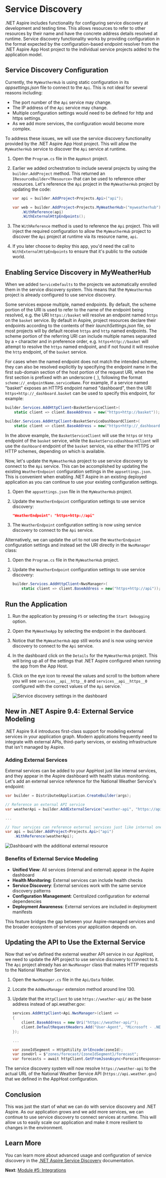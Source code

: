 # Service Discovery

.NET Aspire includes functionality for configuring service discovery at development and testing time. This allows resources to refer to other resources by their name and have the concrete address details resolved at runtime. Service discovery functionality works by providing configuration in the format expected by the configuration-based endpoint resolver from the .NET Aspire App Host project to the individual service projects added to the application model.

## Service Discovery Configuration

Currently, the `MyWeatherHub` is using static configuration in its *appsettings.json* file to connect to the `Api`. This is not ideal for several reasons including:

- The port number of the `Api` service may change.
- The IP address of the `Api` service may change.
- Multiple configuration settings would need to be defined for http and https settings.
- As we add more services, the configuration would become more complex.

To address these issues, we will use the service discovery functionality provided by the .NET Aspire App Host project. This will allow the `MyWeatherHub` service to discover the `Api` service at runtime.

1. Open the `Program.cs` file in the `AppHost` project.
1. Earlier we added orchestration to include several projects by using the `builder.AddProject` method. This returned an `IResourceBuilder<TResource>` that can be used to reference other resources. Let's reference the `Api` project in the `MyWeatherHub` project by updating the code:

    ```csharp
    var api = builder.AddProject<Projects.Api>("api");

    var web = builder.AddProject<Projects.MyWeatherHub>("myweatherhub")
        .WithReference(api)
        .WithExternalHttpEndpoints();
    ```

1. The `WithReference` method is used to reference the `Api` project. This will inject the required configuration to allow the `MyWeatherHub` project to discover the `Api` project at runtime via its resource name, `api`.
1. If you later choose to deploy this app, you'd need the call to `WithExternalHttpEndpoints` to ensure that it's public to the outside world.

## Enabling Service Discovery in MyWeatherHub

When we added `ServiceDefaults` to the projects we automatically enrolled them in the service discovery system. This means that the `MyWeatherHub` project is already configured to use service discovery.

Some services expose multiple, named endpoints. By default, the scheme portion of the URI is used to refer to the name of the endpoint being resolved, e.g. the URI `https://basket` will resolve an endpoint named `https` on the `basket` service. By default in Aspire, project resources declare their endpoints according to the contents of their *launchSettings.json* file, so most projects will by default receive `https` and `http` named endpoints. The scheme portion of the referring URI can include multiple names separated by a `+` character and in preference order, e.g. `https+http://basket` will attempt to resolve the `https` named endpoint, and if not found it will resolve the `http` endpoint, of the `basket` service.

For cases when the named endpoint does not match the intended scheme, they can also be resolved explicitly by specifying the endpoint name in the first sub-domain section of the host portion of the request URI, when the first section is prefixed with an underscore (`_`), following the format `scheme://_endpointName.serviceName`. For example, if a service named "basket" exposes an HTTPS endpoint named "dashboard", then the URI `https+http://_dashboard.basket` can be used to specify this endpoint, for example:

```csharp
builder.Services.AddHttpClient<BasketServiceClient>(
    static client => client.BaseAddress = new("https+http://basket"));

builder.Services.AddHttpClient<BasketServiceDashboardClient>(
    static client => client.BaseAddress = new("https+http://_dashboard.basket"));
```

In the above example, the `BasketServiceClient` will use the `https` or `http` endpoint of the `basket` service, while the `BasketServiceDashboardClient` will use the `dashboard` endpoint of the `basket` service, via either the HTTPS or HTTP schemes, depending on which is available.

Now, let's update the `MyWeatherHub` project to use service discovery to connect to the `Api` service. This can be accomplished by updating the existing `WeatherEndpoint` configuration settings in the `appsettings.json`. This is convenient when enabling .NET Aspire in an existing deployed application as you can continue to use your existing configuration settings.

1. Open the `appsettings.json` file in the `MyWeatherHub` project.

1. Update the `WeatherEndpoint` configuration settings to use service discovery:

    ```json
    "WeatherEndpoint": "https+http://api"
    ```

1. The `WeatherEndpoint` configuration setting is now using service discovery to connect to the `Api` service.

Alternatively, we can update the url to not use the `WeatherEndpoint` configuration settings and instead set the URI directly in the `NwsManager` class:

1. Open the `Program.cs` file in the `MyWeatherHub` project.
1. Update the `WeatherEndpoint` configuration settings to use service discovery:

    ```csharp
    builder.Services.AddHttpClient<NwsManager>(
        static client => client.BaseAddress = new("https+http://api"));
    ```

## Run the Application

1. Run the application by pressing `F5` or selecting the `Start Debugging` option.
1. Open the `MyWeatheApp` by selecting the endpoint in the dashboard.
1. Notice that the `MyWeatherHub` app still works and is now using service discovery to connect to the `Api` service.
1. In the dashboard click on the `Details` for the `MyWeatherHub` project. This will bring up all of the settings that .NET Aspire configured when running the app from the App Host.
1. Click on the eye icon to reveal the values and scroll to the bottom where you will see `services__api__http__0` and `services__api__https__0` configured with the correct values of the `Api` service.`

    ![Service discovery settings in the dashboard](media/dashboard-servicediscovery.png)

## New in .NET Aspire 9.4: External Service Modeling

.NET Aspire 9.4 introduces first-class support for modeling external services in your application graph. Modern applications frequently need to integrate with external APIs, third-party services, or existing infrastructure that isn't managed by Aspire.

### Adding External Services

External services can be added to your AppHost just like internal services, and they appear in the Aspire dashboard with health status monitoring.  Let's add an external service reference for the National Weather Service's endpoint:

```csharp
var builder = DistributedApplication.CreateBuilder(args);

// Reference an external API service
var weatherApi = builder.AddExternalService("weather-api", "https://api.weather.gov");

...

// Your services can reference external services just like internal ones
var api = builder.AddProject<Projects.Api>("api")
    .WithReference(weatherApi);
```



![Dashboard with the additional external resource](media/external-service-resource.png)

### Benefits of External Service Modeling

- **Unified View**: All services (internal and external) appear in the Aspire dashboard
- **Health Monitoring**: External services can include health checks
- **Service Discovery**: External services work with the same service discovery patterns
- **Configuration Management**: Centralized configuration for external dependencies
- **Deployment Awareness**: External services are included in deployment manifests

This feature bridges the gap between your Aspire-managed services and the broader ecosystem of services your application depends on.

## Updating the API to Use the External Service

Now that we've defined the external weather API service in our AppHost, we need to update the API project to use service discovery to connect to it. The `Api` project already has an `NwsManager` class that makes HTTP requests to the National Weather Service.

1. Open the `NwsManager.cs` file in the `Api/Data` folder.
1. Locate the `AddNwsManager` extension method around line 130.
1. Update that the `HttpClient` to use `https://weather-api/` as the base address instead of api.weather.gov:

    ```csharp
    services.AddHttpClient<Api.NwsManager>(client =>
    {
        client.BaseAddress = new Uri("https://weather-api/");
        client.DefaultRequestHeaders.Add("User-Agent", "Microsoft - .NET Aspire Demo");
    });

    ...

    var zoneIdSegment = HttpUtility.UrlEncode(zoneId);
    var zoneUrl = $"zones/forecast/{zoneIdSegment}/forecast";
    var forecasts = await httpClient.GetFromJsonAsync<ForecastResponse>(zoneUrl, options);

    ```

The service discovery system will now resolve `https://weather-api` to the actual URL of the National Weather Service API (`https://api.weather.gov`) that we defined in the AppHost configuration.

## Conclusion

This was just the start of what we can do with service discovery and .NET Aspire. As our application grows and we add more services, we can continue to use service discovery to connect services at runtime. This will allow us to easily scale our application and make it more resilient to changes in the environment.

## Learn More

You can learn more about advanced usage and configuration of service discovery in the [.NET Aspire Service Discovery](https://learn.microsoft.com/dotnet/aspire/service-discovery/overview) documentation.

**Next**: [Module #5: Integrations](./05-integrations.md)
